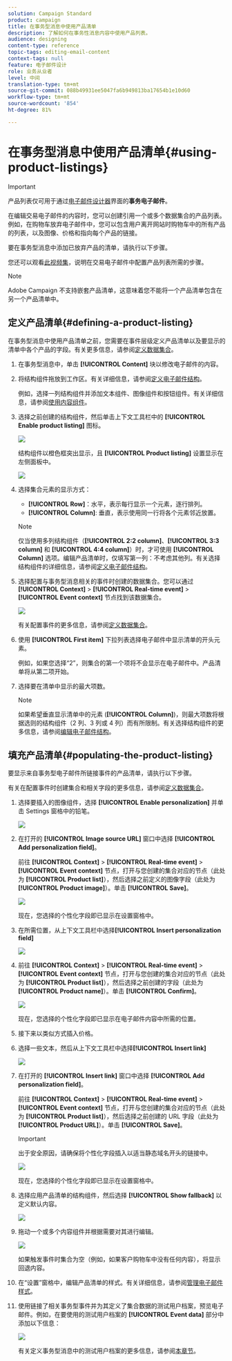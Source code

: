 ```yaml
---
solution: Campaign Standard
product: campaign
title: 在事务型消息中使用产品清单
description: 了解如何在事务性消息内容中使用产品列表。
audience: designing
content-type: reference
topic-tags: editing-email-content
context-tags: null
feature: 电子邮件设计
role: 业务从业者
level: 中间
translation-type: tm+mt
source-git-commit: 088b49931ee5047fa6b949813ba17654b1e10d60
workflow-type: tm+mt
source-wordcount: '854'
ht-degree: 81%

---
```



# 在事务型消息中使用产品清单{#using-product-listings}

>[!IMPORTANT]
>
>产品列表仅可用于通过[电子邮件设计器](../../designing/using/designing-content-in-adobe-campaign.md#email-designer-interface)界面的&#x200B;**事务电子邮件**。

在编辑交易电子邮件的内容时，您可以创建引用一个或多个数据集合的产品列表。 例如，在购物车放弃电子邮件中，您可以包含用户离开网站时购物车中的所有产品的列表，以及图像、价格和指向每个产品的链接。

要在事务型消息中添加已放弃产品的清单，请执行以下步骤。

您还可以观看[此视频集](https://experienceleague.adobe.com/docs/campaign-standard-learn/tutorials/designing-content/product-listings-in-transactional-email.html?lang=en#configure-product-listings-in-transactional-emails)，说明在交易电子邮件中配置产品列表所需的步骤。

>[!NOTE]
>
>Adobe Campaign 不支持嵌套产品清单，这意味着您不能将一个产品清单包含在另一个产品清单中。

## 定义产品清单{#defining-a-product-listing}

在事务型消息中使用产品清单之前，您需要在事件层级定义产品清单以及要显示的清单中各个产品的字段。有关更多信息，请参阅[定义数据集合](../../channels/using/configuring-transactional-event.md#defining-data-collections)。

1. 在事务型消息中，单击 **[!UICONTROL Content]** 块以修改电子邮件的内容。
1. 将结构组件拖放到工作区。有关详细信息，请参阅[定义电子邮件结构](../../designing/using/designing-from-scratch.md#defining-the-email-structure)。

   例如，选择一列结构组件并添加文本组件、图像组件和按钮组件。有关详细信息，请参阅[使用内容组件](../../designing/using/designing-from-scratch.md#about-content-components)。

1. 选择之前创建的结构组件，然后单击上下文工具栏中的 **[!UICONTROL Enable product listing]** 图标。

   ![](assets/message-center_loop_create.png)

   结构组件以橙色框突出显示，且 **[!UICONTROL Product listing]** 设置显示在左侧面板中。

   ![](assets/message-center_loop_palette.png)

1. 选择集合元素的显示方式：

   * **[!UICONTROL Row]**：水平，表示每行显示一个元素，逐行排列。
   * **[!UICONTROL Column]**: 垂直，表示使用同一行将各个元素邻近放置。

   >[!NOTE]
   >
   >仅当使用多列结构组件（**[!UICONTROL 2:2 column]**、**[!UICONTROL 3:3 column]** 和 **[!UICONTROL 4:4 column]**）时，才可使用 **[!UICONTROL Column]** 选项。编辑产品清单时，仅填写第一列：不考虑其他列。有关选择结构组件的详细信息，请参阅[定义电子邮件结构](../../designing/using/designing-from-scratch.md#defining-the-email-structure)。

1. 选择配置与事务型消息相关的事件时创建的数据集合。您可以通过 **[!UICONTROL Context]** > **[!UICONTROL Real-time event]** > **[!UICONTROL Event context]** 节点找到该数据集合。

   ![](assets/message-center_loop_selection.png)

   有关配置事件的更多信息，请参阅[定义数据集合](../../channels/using/configuring-transactional-event.md#defining-data-collections)。

1. 使用 **[!UICONTROL First item]** 下拉列表选择电子邮件中显示清单的开头元素。

   例如，如果您选择“2”，则集合的第一个项将不会显示在电子邮件中。产品清单将从第二项开始。

1. 选择要在清单中显示的最大项数。

   >[!NOTE]
   >
   >如果希望垂直显示清单中的元素 (**[!UICONTROL Column]**)，则最大项数将根据选则的结构组件（2 列、3 列或 4 列）而有所限制。有关选择结构组件的更多信息，请参阅[编辑电子邮件结构](../../designing/using/designing-from-scratch.md#defining-the-email-structure)。

## 填充产品清单{#populating-the-product-listing}

要显示来自事务型电子邮件所链接事件的产品清单，请执行以下步骤。

有关在配置事件时创建集合和相关字段的更多信息，请参阅[定义数据集合](../../channels/using/configuring-transactional-event.md#defining-data-collections)。

1. 选择要插入的图像组件，选择 **[!UICONTROL Enable personalization]** 并单击 Settings 窗格中的铅笔。

   ![](assets/message-center_loop_image.png)

1. 在打开的 **[!UICONTROL Image source URL]** 窗口中选择 **[!UICONTROL Add personalization field]**。

   前往 **[!UICONTROL Context]** > **[!UICONTROL Real-time event]** > **[!UICONTROL Event context]** 节点，打开与您创建的集合对应的节点（此处为 **[!UICONTROL Product list]**），然后选择之前定义的图像字段（此处为 **[!UICONTROL Product image]**）。单击 **[!UICONTROL Save]**。

   ![](assets/message-center_loop_product-image.png)

   现在，您选择的个性化字段即已显示在设置窗格中。

1. 在所需位置，从上下文工具栏中选择&#x200B;**[!UICONTROL Insert personalization field]** 

   ![](assets/message-center_loop_product.png)

1. 前往 **[!UICONTROL Context]** > **[!UICONTROL Real-time event]** > **[!UICONTROL Event context]** 节点，打开与您创建的集合对应的节点（此处为 **[!UICONTROL Product list]**），然后选择之前创建的字段（此处为 **[!UICONTROL Product name]**）。单击 **[!UICONTROL Confirm]**。

   ![](assets/message-center_loop_product_node.png)

   现在，您选择的个性化字段即已显示在电子邮件内容中所需的位置。

1. 接下来以类似方式插入价格。
1. 选择一些文本，然后从上下文工具栏中选择&#x200B;**[!UICONTROL Insert link]** 

   ![](assets/message-center_loop_link_insert.png)

1. 在打开的 **[!UICONTROL Insert link]** 窗口中选择 **[!UICONTROL Add personalization field]**。

   前往 **[!UICONTROL Context]** > **[!UICONTROL Real-time event]** > **[!UICONTROL Event context]** 节点，打开与您创建的集合对应的节点（此处为 **[!UICONTROL Product list]**），然后选择之前创建的 URL 字段（此处为 **[!UICONTROL Product URL]**）。单击 **[!UICONTROL Save]**。

   >[!IMPORTANT]
   >
   >出于安全原因，请确保将个性化字段插入以适当静态域名开头的链接中。

   ![](assets/message-center_loop_link_select.png)

   现在，您选择的个性化字段即已显示在设置窗格中。

1. 选择应用产品清单的结构组件，然后选择 **[!UICONTROL Show fallback]** 以定义默认内容。

   ![](assets/message-center_loop_fallback_show.png)

1. 拖动一个或多个内容组件并根据需要对其进行编辑。

   ![](assets/message-center_loop_fallback.png)

   如果触发事件时集合为空（例如，如果客户购物车中没有任何内容），将显示回退内容。

1. 在“设置”窗格中，编辑产品清单的样式。有关详细信息，请参阅[管理电子邮件样式](../../designing/using/styles.md)。
1. 使用链接了相关事务型事件并为其定义了集合数据的测试用户档案，预览电子邮件。例如，在要使用的测试用户档案的 **[!UICONTROL Event data]** 部分中添加以下信息：

   ![](assets/message-center_loop_test-profile_payload.png)

   有关定义事务型消息中的测试用户档案的更多信息，请参阅[本章节](../../channels/using/testing-transactional-message.md#defining-specific-test-profile)。
